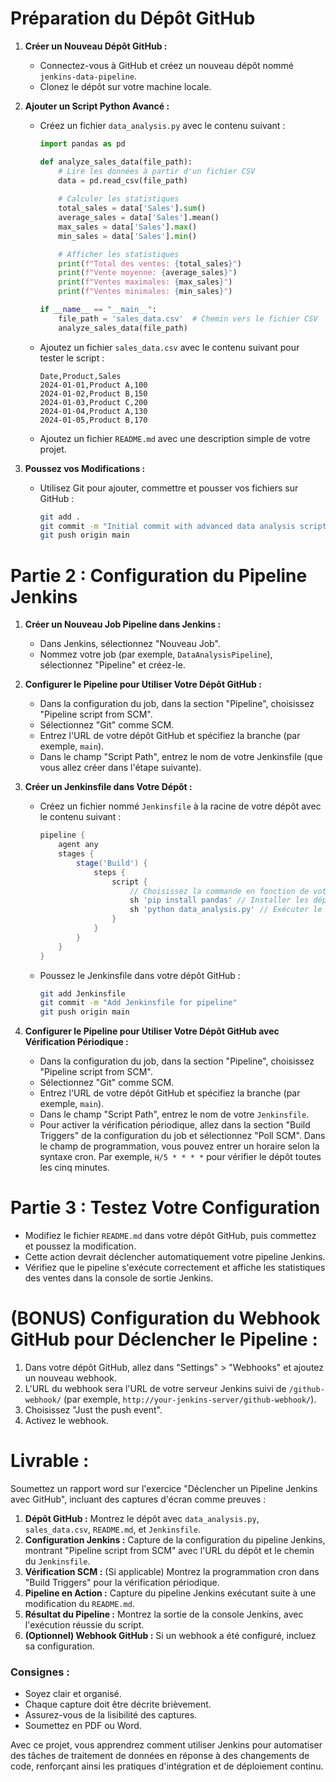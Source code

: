 # Préparation du Dépôt GitHub

1. **Créer un Nouveau Dépôt GitHub :**
    - Connectez-vous à GitHub et créez un nouveau dépôt nommé `jenkins-data-pipeline`.
    - Clonez le dépôt sur votre machine locale.

2. **Ajouter un Script Python Avancé :**
    - Créez un fichier `data_analysis.py` avec le contenu suivant :
        ```python
        import pandas as pd

        def analyze_sales_data(file_path):
            # Lire les données à partir d'un fichier CSV
            data = pd.read_csv(file_path)
            
            # Calculer les statistiques
            total_sales = data['Sales'].sum()
            average_sales = data['Sales'].mean()
            max_sales = data['Sales'].max()
            min_sales = data['Sales'].min()

            # Afficher les statistiques
            print(f"Total des ventes: {total_sales}")
            print(f"Vente moyenne: {average_sales}")
            print(f"Ventes maximales: {max_sales}")
            print(f"Ventes minimales: {min_sales}")

        if __name__ == "__main__":
            file_path = 'sales_data.csv'  # Chemin vers le fichier CSV
            analyze_sales_data(file_path)
        ```
    - Ajoutez un fichier `sales_data.csv` avec le contenu suivant pour tester le script :
        ```csv
        Date,Product,Sales
        2024-01-01,Product A,100
        2024-01-02,Product B,150
        2024-01-03,Product C,200
        2024-01-04,Product A,130
        2024-01-05,Product B,170
        ```
    - Ajoutez un fichier `README.md` avec une description simple de votre projet.

3. **Poussez vos Modifications :**
    - Utilisez Git pour ajouter, commettre et pousser vos fichiers sur GitHub :
        ```sh
        git add .
        git commit -m "Initial commit with advanced data analysis script"
        git push origin main
        ```

# Partie 2 : Configuration du Pipeline Jenkins
1. **Créer un Nouveau Job Pipeline dans Jenkins :**
    - Dans Jenkins, sélectionnez "Nouveau Job".
    - Nommez votre job (par exemple, `DataAnalysisPipeline`), sélectionnez "Pipeline" et créez-le.

2. **Configurer le Pipeline pour Utiliser Votre Dépôt GitHub :**
    - Dans la configuration du job, dans la section "Pipeline", choisissez "Pipeline script from SCM".
    - Sélectionnez "Git" comme SCM.
    - Entrez l'URL de votre dépôt GitHub et spécifiez la branche (par exemple, `main`).
    - Dans le champ "Script Path", entrez le nom de votre Jenkinsfile (que vous allez créer dans l'étape suivante).

3. **Créer un Jenkinsfile dans Votre Dépôt :**
    - Créez un fichier nommé `Jenkinsfile` à la racine de votre dépôt avec le contenu suivant :
        ```groovy
        pipeline {
            agent any
            stages {
                stage('Build') {
                    steps {
                        script {
                            // Choisissez la commande en fonction de votre script
                            sh 'pip install pandas' // Installer les dépendances
                            sh 'python data_analysis.py' // Exécuter le script Python
                        }
                    }
                }
            }
        }
        ```
    - Poussez le Jenkinsfile dans votre dépôt GitHub :
        ```sh
        git add Jenkinsfile
        git commit -m "Add Jenkinsfile for pipeline"
        git push origin main
        ```

4. **Configurer le Pipeline pour Utiliser Votre Dépôt GitHub avec Vérification Périodique :**
    - Dans la configuration du job, dans la section "Pipeline", choisissez "Pipeline script from SCM".
    - Sélectionnez "Git" comme SCM.
    - Entrez l'URL de votre dépôt GitHub et spécifiez la branche (par exemple, `main`).
    - Dans le champ "Script Path", entrez le nom de votre `Jenkinsfile`.
    - Pour activer la vérification périodique, allez dans la section "Build Triggers" de la configuration du job et sélectionnez "Poll SCM". Dans le champ de programmation, vous pouvez entrer un horaire selon la syntaxe cron. Par exemple, `H/5 * * * *` pour vérifier le dépôt toutes les cinq minutes.

# Partie 3 : Testez Votre Configuration
- Modifiez le fichier `README.md` dans votre dépôt GitHub, puis commettez et poussez la modification.
- Cette action devrait déclencher automatiquement votre pipeline Jenkins.
- Vérifiez que le pipeline s'exécute correctement et affiche les statistiques des ventes dans la console de sortie Jenkins.

# (BONUS) Configuration du Webhook GitHub pour Déclencher le Pipeline :
1. Dans votre dépôt GitHub, allez dans "Settings" > "Webhooks" et ajoutez un nouveau webhook.
2. L'URL du webhook sera l'URL de votre serveur Jenkins suivi de `/github-webhook/` (par exemple, `http://your-jenkins-server/github-webhook/`).
3. Choisissez "Just the push event".
4. Activez le webhook.

# Livrable :
Soumettez un rapport word sur l'exercice "Déclencher un Pipeline Jenkins avec GitHub", incluant des captures d'écran comme preuves :

1. **Dépôt GitHub :** Montrez le dépôt avec `data_analysis.py`, `sales_data.csv`, `README.md`, et `Jenkinsfile`.
2. **Configuration Jenkins :** Capture de la configuration du pipeline Jenkins, montrant "Pipeline script from SCM" avec l'URL du dépôt et le chemin du `Jenkinsfile`.
3. **Vérification SCM :** (Si applicable) Montrez la programmation cron dans "Build Triggers" pour la vérification périodique.
4. **Pipeline en Action :** Capture du pipeline Jenkins exécutant suite à une modification du `README.md`.
5. **Résultat du Pipeline :** Montrez la sortie de la console Jenkins, avec l'exécution réussie du script.
6. **(Optionnel) Webhook GitHub :** Si un webhook a été configuré, incluez sa configuration.

### Consignes :
- Soyez clair et organisé.
- Chaque capture doit être décrite brièvement.
- Assurez-vous de la lisibilité des captures.
- Soumettez en PDF ou Word.

Avec ce projet, vous apprendrez comment utiliser Jenkins pour automatiser des tâches de traitement de données en réponse à des changements de code, renforçant ainsi les pratiques d'intégration et de déploiement continu.
